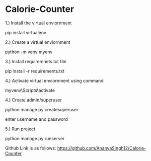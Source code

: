 # Calorie-Counter

1.) Install the virtual enviornment


pip install virtualenv

2.) Create a virtual enviornment

python -m venv myenv


3.) Install requiremnets.txt file

pip install -r requirements.txt
 
 
4.) Activate virtual enviornment using command

myvenv\Scripts\activate


4.) Create admin/superuser

python manage.py createsuperuser

enter username and password

5.) Run project

python manage.py runserver

Github Link is as follows: https://github.com/AnanyaSingh12/Calorie-Counter
